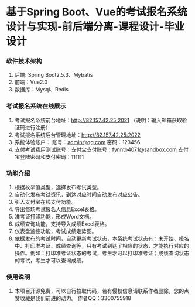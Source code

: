 # 基于Spring Boot、Vue的考试报名系统设计与实现-前后端分离-课程设计-毕业设计

### 软件技术架构
1. 后端: Spring Boot2.5.3、Mybatis
2. 前端：Vue2.0
3. 数据库：Mysql、Redis

### 考试报名系统在线展示
1. 考试报名系统前台地址：http://82.157.42.25:2021 （说明：输入邮箱获取验证码进行注册）
2. 考试报名系统后台管理地址：http://82.157.42.25:2022
3. 系统体验账户： 账号：admin@qq.com 密码：123456  
4. 支付考试费用测试账号：支付宝支付账号：fynnto4071@sandbox.com 支付宝登陆密码和支付密码：111111

### 功能介绍
1. 根据枚举值类型，选择发布考试类型。
2. 自动化发布考试资讯，到达对应时间自动发布对应公告。
3. 引入支付宝在线支付功能。
4. 导出每场考试报名人信息Excel表格。
5. 准考证打印功能，形成Word文档。
6. 成绩查询功能，支持导入成绩Excel表格。
7. 仪表盘监控功能，考试成绩走势图。
8. 依据发布的考试时间，自动更新考试状态，本系统考试状态有：未开始、报名中、打印准考证、成绩查询等，只有考试到达了相应的状态，才能执行对应的操作。例如：打印准考证状态的考试，考生才可以打印准考证；成绩查询状态的考试，考生才可以查询成绩。

### 使用说明
1. 本项目开源免费，可以自行拉取代码，若有侵权信息请联系作者删除，您的点赞收藏是我们前进的动力。  作者QQ：3300755918

